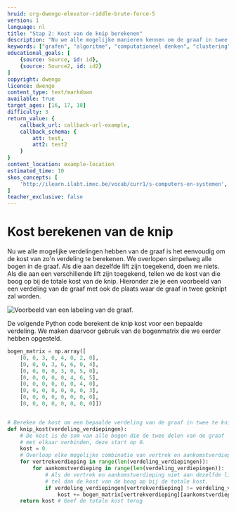 ```yaml
---
hruid: org-dwengo-elevator-riddle-brute-force-5
version: 1
language: nl
title: "Stap 2: Kost van de knip berekenen"
description: "Nu we alle mogelijke manieren kennen om de graaf in twee te delen, moeten we voor elke opsplitsing de knip kost berekenen."
keywords: ["grafen", "algoritme", "computationeel denken", "clustering", "datastructuur", "brute force", "python"]
educational_goals: [
    {source: Source, id: id}, 
    {source: Source2, id: id2}
]
copyright: dwengo
licence: dwengo
content_type: text/markdown
available: true
target_ages: [16, 17, 18]
difficulty: 3
return_value: {
    callback_url: callback-url-example,
    callback_schema: {
        att: test,
        att2: test2
    }
}
content_location: example-location
estimated_time: 10
skos_concepts: [
    'http://ilearn.ilabt.imec.be/vocab/curr1/s-computers-en-systemen', 
]
teacher_exclusive: false
---
```


# Kost berekenen van de knip

Nu we alle mogelijke verdelingen hebben van de graaf is het eenvoudig om de kost van zo'n verdeling te berekenen. We overlopen simpelweg alle bogen in de graaf. Als die aan dezelfde lift zijn toegekend, doen we niets. Als die aan een verschillende lift zijn toegekend, tellen we de kost van die boog op bij de totale kost van de knip. Hieronder zie je een voorbeeld van een verdeling van de graaf met ook de plaats waar de graaf in twee geknipt zal worden.

 ![Voorbeeld van een labeling van de graaf.](embed/verplaatsingen_chaos_labeling.png "Voorbeeld van een labeling van de graaf.")

 De volgende Python code berekent de knip kost voor een bepaalde verdeling. We maken daarvoor gebruik van de bogenmatrix die we eerder hebben opgesteld.

```python
bogen_matrix = np.array([
    [0, 0, 3, 0, 4, 0, 2, 0],
    [0, 0, 0, 3, 6, 6, 0, 4],
    [0, 0, 0, 0, 3, 0, 5, 0],
    [0, 0, 0, 0, 0, 4, 6, 5],
    [0, 0, 0, 0, 0, 0, 4, 0],
    [0, 0, 0, 0, 0, 0, 0, 3],
    [0, 0, 0, 0, 0, 0, 0, 0],
    [0, 0, 0, 0, 0, 0, 0, 0]])


# Bereken de kost om een bepaalde verdeling van de graaf in twee te knippen
def knip_kost(verdeling_verdiepingen):
    # De kost is de som van alle bogen die de twee delen van de graaf 
    # met elkaar verbinden, deze start op 0.
    kost = 0
    # Overloop elke mogelijke combinatie van vertrek en aankomstverdieping.
    for vertrekverdieping in range(len(verdeling_verdiepingen)):
        for aankomstverdieping in range(len(verdeling_verdiepingen)):
            # Als de vertrek en aankomstverdieping niet aan dezelfde lift zijn toegekend, 
            # tel dan de kost van de boog op bij de totale kost.
            if verdeling_verdiepingen[vertrekverdieping] != verdeling_verdiepingen[aankomstverdieping]:
                kost += bogen_matrix[vertrekverdieping][aankomstverdieping]
    return kost # Geef de totale kost terug
```
